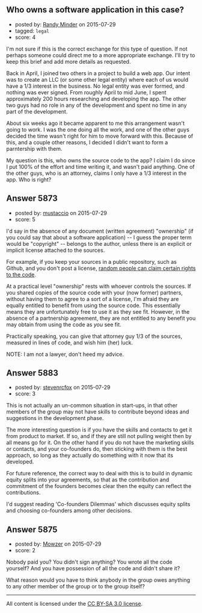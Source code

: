## Who owns a software application in this case?

- posted by: [Randy Minder](https://stackexchange.com/users/54639/randy-minder) on 2015-07-29
- tagged: `legal`
- score: 4

<p>I'm not sure if this is the correct exchange for this type of question. If not perhaps someone could direct me to a more appropriate exchange. I'll try to keep this brief and add more details as requested.</p>

<p>Back in April, I joined two others in a project to build a web app. Our intent was to create an LLC (or some other legal entity) where each of us would have a 1/3 interest in the business. No legal entity was ever formed, and nothing was ever signed. From roughly April to mid June, I spent approximately 200 hours researching and developing the app. The other two guys had no role in any of the development and spent no time in any part of the development.</p>

<p>About six weeks ago it became apparent to me this arrangement wasn't going to work. I was the one doing all the work, and one of the other guys decided the time wasn't right for him to move forward with this. Because of this, and a couple other reasons, I decided I didn't want to form a parntership with them.</p>

<p>My question is this, who owns the source code to the app? I claim I do since I put 100% of the effort and time writing it, and wasn't paid anything. One of the other guys, who is an attorney, claims I only have a 1/3 interest in the app. Who is right?</p>



## Answer 5873

- posted by: [mustaccio](https://stackexchange.com/users/1270839/mustaccio) on 2015-07-29
- score: 5

<p>I'd say in the absence of any document (written agreement) "ownership" (if you could say that about a software application) -- I guess the proper term would be "copyright" -- belongs to the author, unless there is an explicit or implicit license attached to the sources. </p>

<p>For example, if you keep your sources in a public repository, such as Github, and you don't post a license, <a href="https://help.github.com/articles/open-source-licensing/">random people can claim certain rights to the code</a>.</p>

<p>At a practical level "ownership" rests with whoever controls the sources. If you shared copies of the source code with your (now former) partners, without having them to agree to a sort of a license, I'm afraid they are equally entitled to benefit from using the source code. This essentially means they are unfortunately free to use it as they see fit. However, in the absence of a partnership agreement, they are not entitled to any benefit you may obtain from using the code as <em>you</em> see fit.</p>

<p>Practically speaking, you can give that attorney guy 1/3 of the sources, measured in lines of code, and wish him (her) luck.</p>

<p>NOTE: I am not a lawyer, don't heed my advice.</p>



## Answer 5883

- posted by: [stevenrcfox](https://stackexchange.com/users/42876/stevenrcfox) on 2015-07-29
- score: 3

<p>This is not actually an un-common situation in start-ups, in that other members of the group may not have skills to contribute beyond ideas and suggestions in the development phase.</p>

<p>The more interesting question is if you have the skills and contacts to get it from product to market. If so, and if they are still not pulling weight then by all means go for it. On the other hand if you do not have the marketing skills or contacts, and your co-founders do, then sticking with them is the best approach, so long as they actually do something with it now that its developed.</p>

<p>For future reference, the correct way to deal with this is to build in dynamic equity splits into your agreements, so that as the contribution and commitment of the founders becomes clear then  the equity can reflect the contributions.</p>

<p>I'd suggest reading 'Co-founders Dilemmas' which discusses equity splits and choosing co-founders among other decisions.</p>



## Answer 5875

- posted by: [Mowzer](https://stackexchange.com/users/1803081/mowzer) on 2015-07-29
- score: 2

<p>Nobody paid you? You didn't sign anything? You wrote all the code yourself? And you have possession of all the code and didn't share it?</p>

<p>What reason would you have to think anybody in the group owes anything to any other member of the group or to the group itself?</p>




---

All content is licensed under the [CC BY-SA 3.0 license](https://creativecommons.org/licenses/by-sa/3.0/).
